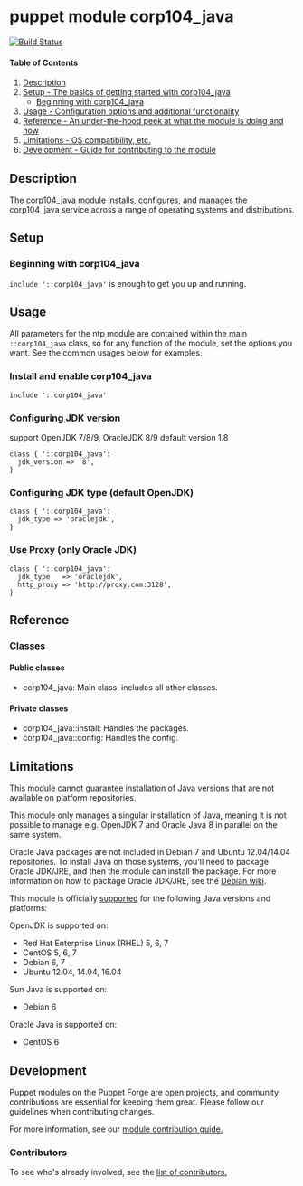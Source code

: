 # puppet module corp104_java
[![Build Status](https://travis-ci.org/104corp/puppet-corp104_java.svg?branch=master)](https://travis-ci.org/104corp/puppet-corp104_java)


#### Table of Contents

1. [Description](#description)
1. [Setup - The basics of getting started with corp104_java](#setup)
    * [Beginning with corp104_java](#beginning-with-corp104_java)
1. [Usage - Configuration options and additional functionality](#usage)
1. [Reference - An under-the-hood peek at what the module is doing and how](#reference)
1. [Limitations - OS compatibility, etc.](#limitations)
1. [Development - Guide for contributing to the module](#development)

## Description

The corp104_java module installs, configures, and manages the corp104_java service across a range of operating systems and distributions.

## Setup

### Beginning with corp104_java

`include '::corp104_java'` is enough to get you up and running.

## Usage

All parameters for the ntp module are contained within the main `::corp104_java` class, so for any function of the module, set the options you want. See the common usages below for examples.

### Install and enable corp104_java

```puppet
include '::corp104_java'
```

### Configuring JDK version
support OpenJDK 7/8/9, OracleJDK 8/9 default version 1.8

```puppet
class { '::corp104_java':
  jdk_version => '8',
}
```


### Configuring JDK type (default OpenJDK)

```puppet
class { '::corp104_java':
  jdk_type => 'oraclejdk',
}
```

### Use Proxy (only Oracle JDK)

```puppet
class { '::corp104_java':
  jdk_type   => 'oraclejdk',
  http_proxy => 'http://proxy.com:3128',
}
```

## Reference

### Classes

#### Public classes

* corp104_java: Main class, includes all other classes.

#### Private classes

* corp104_java::install: Handles the packages.
* corp104_java::config: Handles the config.

## Limitations

This module cannot guarantee installation of Java versions that are not available on  platform repositories.

This module only manages a singular installation of Java, meaning it is not possible to manage e.g. OpenJDK 7 and Oracle Java 8 in parallel on the same system.

Oracle Java packages are not included in Debian 7 and Ubuntu 12.04/14.04 repositories. To install Java on those systems, you'll need to package Oracle JDK/JRE, and then the module can install the package. For more information on how to package Oracle JDK/JRE, see the [Debian wiki](http://wiki.debian.org/JavaPackage).

This module is officially [supported](https://forge.puppetlabs.com/supported) for the following Java versions and platforms:

OpenJDK is supported on:

* Red Hat Enterprise Linux (RHEL) 5, 6, 7
* CentOS 5, 6, 7
* Debian 6, 7
* Ubuntu 12.04, 14.04, 16.04

Sun Java is supported on:

* Debian 6

Oracle Java is supported on:

* CentOS 6

## Development

Puppet modules on the Puppet Forge are open projects, and community contributions are essential for keeping them great. Please follow our guidelines when contributing changes.

For more information, see our [module contribution guide.](https://docs.puppetlabs.com/forge/contributing.html)

### Contributors

To see who's already involved, see the [list of contributors.](https://github.com/puppetlabs/puppetlabs-ntp/graphs/contributors)
